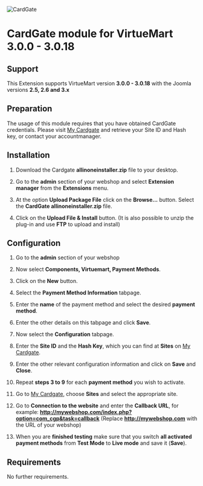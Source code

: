 ![CardGate](https://cdn.curopayments.net/thumb/200/logos/cardgate.png)

# CardGate module for VirtueMart 3.0.0 - 3.0.18

## Support

This Extension supports VirtueMart version **3.0.0 - 3.0.18** with the Joomla versions **2.5, 2.6 and 3.x**

## Preparation

The usage of this module requires that you have obtained CardGate credentials.
Please visit [My Cardgate](https://my.cardgate.com/) and retrieve your Site ID and Hash key, or contact your accountmanager.

## Installation

1. Download the Cardgate **allinoneinstaller.zip** file to your desktop.

2. Go to the **admin** section of your webshop and select **Extension manager** from the **Extensions** menu.

3. At the option **Upload Package File** click on the **Browse...** button.
   Select the **CardGate allinoneinstaller.zip** file.
   
4. Click on the **Upload File & Install** button.
   (It is also possible to unzip the plug-in and use **FTP** to upload and install)
  
## Configuration

1. Go to the **admin** section of your webshop

2. Now select **Components, Virtuemart, Payment Methods**.

3. Click on the **New** button. 

4. Select the **Payment Method Information** tabpage.

5. Enter the **name** of the payment method and select the desired **payment method**.

6. Enter the other details on this tabpage and click **Save**.

7. Now select the **Configuration** tabpage.

8. Enter the **Site ID** and the **Hash Key**, which you can find at **Sites** on [My Cardgate](https://my.cardgate.com/).

9. Enter the other relevant configuration information and click on **Save** and **Close**.

10. Repeat **steps 3 to 9** for each **payment method** you wish to activate.

11. Go to [My Cardgate](https://my.cardgate.com/), choose **Sites** and select the appropriate site.

12. Go to **Connection to the website** and enter the **Callback URL**, for example:
    **http://mywebshop.com/index.php?option=com_cgp&task=callback**
    (Replace **http://mywebshop.com** with the URL of your webshop)

13. When you are **finished testing** make sure that you switch **all activated payment methods** from **Test Mode** to **Live mode** and save it (**Save**). 
 
## Requirements

No further requirements.
